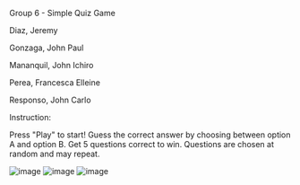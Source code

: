 Group 6 - Simple Quiz Game

Diaz, Jeremy

Gonzaga, John Paul

Mananquil, John Ichiro

Perea, Francesca Elleine

Responso, John Carlo

Instruction:

Press "Play" to start! 
Guess the correct answer by choosing between option A and option B. 
Get 5 questions correct to win. 
Questions are chosen at random and may repeat. 

![image](https://github.com/John-Ichi/Simple-Quiz-Game---Java-AWT/assets/140050918/035acb9d-6419-4242-8f45-06be91bac431)
![image](https://github.com/John-Ichi/Simple-Quiz-Game---Java-AWT/assets/140050918/c899a8ba-8d41-45ed-9b2f-def55a060c6a)
![image](https://github.com/John-Ichi/Simple-Quiz-Game---Java-AWT/assets/140050918/8292f379-ac66-4ba9-bc9d-f38c3d03d202)
